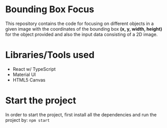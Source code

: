 # Bounding Box Focus

This repository contains the code for focusing on different objects in a given image with the coordinates of the bounding box **(x, y, width, height)** for the object provided and also the input data consisting of a 2D image.

# Libraries/Tools used

- React w/ TypeScript
- Material UI
- HTML5 Canvas

# Start the project

In order to start the project, first install all the dependencies and run the project by:
`npm start`
